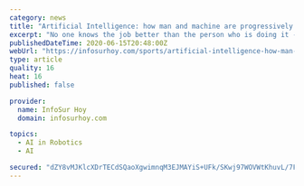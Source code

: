 ```yaml
---
category: news
title: "Artificial Intelligence: how man and machine are progressively working as one"
excerpt: "No one knows the job better than the person who is doing it - that is the idea behind a package of novel ideas designed to make the most of factory workers'"
publishedDateTime: 2020-06-15T20:48:00Z
webUrl: "https://infosurhoy.com/sports/artificial-intelligence-how-man-and-machine-are-progressively-working-as-one/"
type: article
quality: 16
heat: 16
published: false

provider:
  name: InfoSur Hoy
  domain: infosurhoy.com

topics:
  - AI in Robotics
  - AI

secured: "dZY8vMJKlcXDrTECdSQaoXgwimnqM3EJMAYiS+UFk/SKwj97WOVWtKhuvL/7Fj3VW8N5mKdLvdfT/0fDGv6EF53ldqWlhOfYJMs/eS6tzRy2F7N5ZCbQp9Pf2+EGT6lythBUWV+42oGQRHxLhLX4xeH1LmhmyTd+WwDSDWTjP7O2PcPnexyhQAhYDuh+/vj/l+1k+tsmNOynbSh2ZWnPjD65Qk6MgNGLmANuL++Rxzq2IcfwKcvSBWTbo4/KerxZzSQnel1iA2mAh1uGXPDJSH74j6pbLlI+i3uincA5fOZhyhBRpLpW3Bt1eGCAhbOBkZrdCVTg7jS7/8J7V7sTdA==;2Hu7hSB2+gJPkasNKUgi+Q=="
---
```


